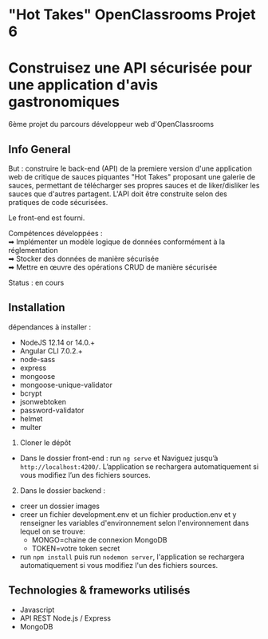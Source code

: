 # "Hot Takes" OpenClassrooms Projet 6
# Construisez une API sécurisée pour une application d'avis gastronomiques
6ème projet du parcours développeur web d'OpenClassrooms

## Info General
But : construire le back-end (API) de la premiere version d'une application web de critique de sauces piquantes "Hot Takes" proposant une galerie de sauces, permettant de télécharger ses propres sauces et de liker/disliker les sauces que d'autres partagent.
L'API doit être construite selon des pratiques de code sécurisées.

Le front-end est fourni.

Compétences développées :        
➡ Implémenter un modèle logique de données conformément à la réglementation   
➡ Stocker des données de manière sécurisée   
➡ Mettre en œuvre des opérations CRUD de manière sécurisée   

Status : en cours

## Installation
dépendances à installer : 
- NodeJS 12.14 or 14.0.+
- Angular CLI 7.0.2.+
- node-sass
- express
- mongoose
- mongoose-unique-validator
- bcrypt
- jsonwebtoken
- password-validator
- helmet
- multer


1. Cloner le dépôt
- Dans le dossier front-end : run `ng serve` et Naviguez jusqu’à `http://localhost:4200/`. L’application se rechargera automatiquement si vous modifiez l’un des fichiers sources.

2. Dans le dossier backend : 
- creer un dossier images
- creer un fichier development.env et un fichier production.env et y renseigner les variables d'environnement selon l'environnement dans lequel on se trouve:
    - MONGO=chaine de connexion MongoDB
    - TOKEN=votre token secret
- run `npm install` puis 
run `nodemon server`, l'application se rechargera automatiquement si vous modifiez l'un des fichiers sources.


## Technologies & frameworks utilisés
- Javascript
- API REST Node.js / Express
- MongoDB
